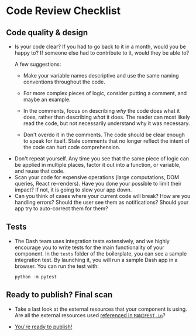# Code Review Checklist

## Code quality & design

-   Is your code clear? If you had to go back to it in a month, would you be happy to? If someone else had to contribute to it, would they be able to?

    A few suggestions:

    -   Make your variable names descriptive and use the same naming conventions throughout the code.

    -   For more complex pieces of logic, consider putting a comment, and maybe an example.

    -   In the comments, focus on describing _why_ the code does what it does, rather than describing _what_ it does. The reader can most likely read the code, but not necessarily understand why it was necessary.

    -   Don't overdo it in the comments. The code should be clear enough to speak for itself. Stale comments that no longer reflect the intent of the code can hurt code comprehension.

*   Don't repeat yourself. Any time you see that the same piece of logic can be applied in multiple places, factor it out into a function, or variable, and reuse that code.
*   Scan your code for expensive operations (large computations, DOM queries, React re-renders). Have you done your possible to limit their impact? If not, it is going to slow your app down.
*   Can you think of cases where your current code will break? How are you handling errors? Should the user see them as notifications? Should your app try to auto-correct them for them?

## Tests

-   The Dash team uses integration tests extensively, and we highly encourage you to write tests for the main functionality of your component. In the `tests` folder of the boilerplate, you can see a sample integration test. By launching it, you will run a sample Dash app in a browser. You can run the test with:
    ```
    python -m pytest
    ```

## Ready to publish? Final scan

-   Take a last look at the external resources that your component is using. Are all the external resources used [referenced in `MANIFEST.in`](https://github.com/plotly/dash-docs/blob/0b2fd8f892db720a7f3dc1c404b4cff464b5f8d4/tutorial/plugins.py#L55)?

-   [You're ready to publish!](https://github.com/plotly/dash-component-boilerplate/blob/master/%7B%7Bcookiecutter.project_shortname%7D%7D/README.md#create-a-production-build-and-publish)
